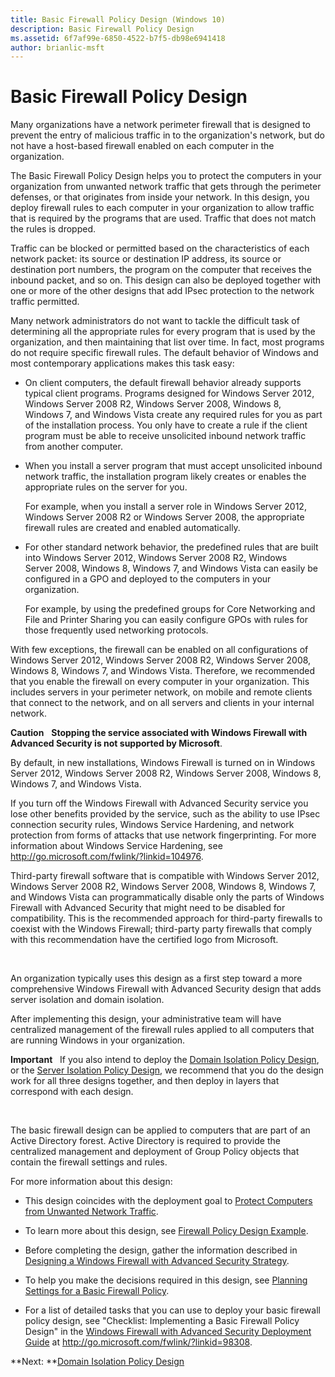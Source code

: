 ```yaml
---
title: Basic Firewall Policy Design (Windows 10)
description: Basic Firewall Policy Design
ms.assetid: 6f7af99e-6850-4522-b7f5-db98e6941418
author: brianlic-msft
---
```


# Basic Firewall Policy Design


Many organizations have a network perimeter firewall that is designed to prevent the entry of malicious traffic in to the organization's network, but do not have a host-based firewall enabled on each computer in the organization.

The Basic Firewall Policy Design helps you to protect the computers in your organization from unwanted network traffic that gets through the perimeter defenses, or that originates from inside your network. In this design, you deploy firewall rules to each computer in your organization to allow traffic that is required by the programs that are used. Traffic that does not match the rules is dropped.

Traffic can be blocked or permitted based on the characteristics of each network packet: its source or destination IP address, its source or destination port numbers, the program on the computer that receives the inbound packet, and so on. This design can also be deployed together with one or more of the other designs that add IPsec protection to the network traffic permitted.

Many network administrators do not want to tackle the difficult task of determining all the appropriate rules for every program that is used by the organization, and then maintaining that list over time. In fact, most programs do not require specific firewall rules. The default behavior of Windows and most contemporary applications makes this task easy:

-   On client computers, the default firewall behavior already supports typical client programs. Programs designed for Windows Server 2012, Windows Server 2008 R2, Windows Server 2008, Windows 8, Windows 7, and Windows Vista create any required rules for you as part of the installation process. You only have to create a rule if the client program must be able to receive unsolicited inbound network traffic from another computer.

-   When you install a server program that must accept unsolicited inbound network traffic, the installation program likely creates or enables the appropriate rules on the server for you.

    For example, when you install a server role in Windows Server 2012, Windows Server 2008 R2 or Windows Server 2008, the appropriate firewall rules are created and enabled automatically.

-   For other standard network behavior, the predefined rules that are built into Windows Server 2012, Windows Server 2008 R2, Windows Server 2008, Windows 8, Windows 7, and Windows Vista can easily be configured in a GPO and deployed to the computers in your organization.

    For example, by using the predefined groups for Core Networking and File and Printer Sharing you can easily configure GPOs with rules for those frequently used networking protocols.

With few exceptions, the firewall can be enabled on all configurations of Windows Server 2012, Windows Server 2008 R2, Windows Server 2008, Windows 8, Windows 7, and Windows Vista. Therefore, we recommended that you enable the firewall on every computer in your organization. This includes servers in your perimeter network, on mobile and remote clients that connect to the network, and on all servers and clients in your internal network.

**Caution**  
**Stopping the service associated with Windows Firewall with Advanced Security is not supported by Microsoft**.

By default, in new installations, Windows Firewall is turned on in Windows Server 2012, Windows Server 2008 R2, Windows Server 2008, Windows 8, Windows 7, and Windows Vista.

If you turn off the Windows Firewall with Advanced Security service you lose other benefits provided by the service, such as the ability to use IPsec connection security rules, Windows Service Hardening, and network protection from forms of attacks that use network fingerprinting. For more information about Windows Service Hardening, see <http://go.microsoft.com/fwlink/?linkid=104976>.

Third-party firewall software that is compatible with Windows Server 2012, Windows Server 2008 R2, Windows Server 2008, Windows 8, Windows 7, and Windows Vista can programmatically disable only the parts of Windows Firewall with Advanced Security that might need to be disabled for compatibility. This is the recommended approach for third-party firewalls to coexist with the Windows Firewall; third-party party firewalls that comply with this recommendation have the certified logo from Microsoft.

 

An organization typically uses this design as a first step toward a more comprehensive Windows Firewall with Advanced Security design that adds server isolation and domain isolation.

After implementing this design, your administrative team will have centralized management of the firewall rules applied to all computers that are running Windows in your organization.

**Important**  
If you also intend to deploy the [Domain Isolation Policy Design](../p_server_archive/domain-isolation-policy-design.md), or the [Server Isolation Policy Design](../p_server_archive/server-isolation-policy-design.md), we recommend that you do the design work for all three designs together, and then deploy in layers that correspond with each design.

 

The basic firewall design can be applied to computers that are part of an Active Directory forest. Active Directory is required to provide the centralized management and deployment of Group Policy objects that contain the firewall settings and rules.

For more information about this design:

-   This design coincides with the deployment goal to [Protect Computers from Unwanted Network Traffic](../p_server_archive/protect-computers-from-unwanted-network-traffic.md).

-   To learn more about this design, see [Firewall Policy Design Example](../p_server_archive/firewall-policy-design-example.md).

-   Before completing the design, gather the information described in [Designing a Windows Firewall with Advanced Security Strategy](../p_server_archive/designing-a-windows-firewall-with-advanced-security-strategy.md).

-   To help you make the decisions required in this design, see [Planning Settings for a Basic Firewall Policy](../p_server_archive/planning-settings-for-a-basic-firewall-policy.md).

-   For a list of detailed tasks that you can use to deploy your basic firewall policy design, see "Checklist: Implementing a Basic Firewall Policy Design" in the [Windows Firewall with Advanced Security Deployment Guide](http://go.microsoft.com/fwlink/?linkid=98308) at http://go.microsoft.com/fwlink/?linkid=98308.

**Next: **[Domain Isolation Policy Design](../p_server_archive/domain-isolation-policy-design.md)

 

 





